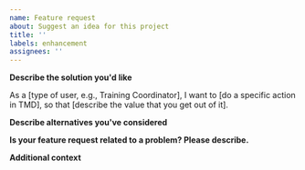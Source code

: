 ```yaml
---
name: Feature request
about: Suggest an idea for this project
title: ''
labels: enhancement
assignees: ''
---
```


**Describe the solution you'd like**
<!-- A clear and concise description of what you want to happen. -->
As a [type of user, e.g., Training Coordinator], I want to [do a specific action in TMD], so that [describe the value that you get out of it].

**Describe alternatives you've considered**
<!-- A clear and concise description of any alternative solutions or features you've considered. -->

**Is your feature request related to a problem? Please describe.**
<!-- A clear and concise description of what the problem is. Ex. I'm always frustrated when [...] -->

**Additional context**
<!-- Add any other context or screenshots about the feature request here. -->
